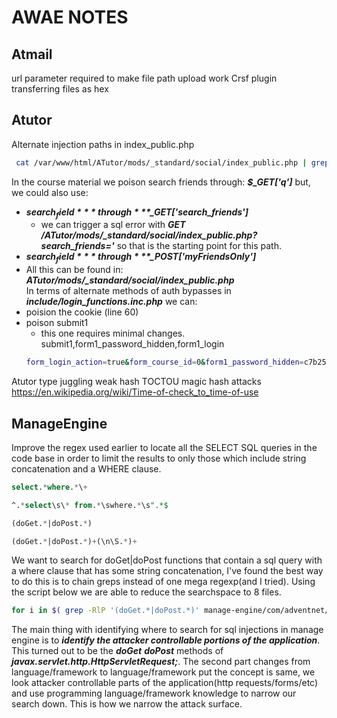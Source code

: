 # AWAE NOTES
## Atmail
url parameter required to make file path upload work
Crsf plugin transferring files as hex
## Atutor
Alternate injection paths in index_public.php
```bash
 cat /var/www/html/ATutor/mods/_standard/social/index_public.php | grep '$_GET\|$_POST' --color
```
In the course material we poison search friends through: ***$_GET['q']*** but,  
we could also use:
- ***$search_field*** through ***$_GET['search_friends']***
    - we can trigger a sql error with ***GET /ATutor/mods/_standard/social/index_public.php?search_friends='*** so that is the starting point for this path.
- ***$search_field*** through ***$_POST['myFriendsOnly']***
- All this can be found in: ***ATutor/mods/_standard/social/index_public.php***  
In terms of alternate methods of auth bypasses in ***include/login_functions.inc.php*** we can:
- poision the cookie (line 60)
- poison submit1
    - this one requires minimal changes. submit1,form1_password_hidden,form1_login
    ```bash
    form_login_action=true&form_course_id=0&form1_password_hidden=c7b25645b5bc2b1927b4c4b0247ec2495be3ce6f&p=&form1_login=teacher&form1_password=&submit1=Login&token=
    ```
Atutor type juggling weak hash TOCTOU
magic hash attacks
https://en.wikipedia.org/wiki/Time-of-check_to_time-of-use
## ManageEngine
Improve the regex used earlier to locate all the SELECT SQL queries in the code base in order to limit the results to only those which include string concatenation and a WHERE clause.
```sql
select.*where.*\+
```
```sql
^.*select\s\* from.*\swhere.*\s".*$
```
```sql
(doGet.*|doPost.*)
```
```sql
(doGet.*|doPost.*)+(\n\S.*)+
```
We want to search for doGet|doPost functions that contain a sql query with a where clause that has some string concatenation, I've found the best way to do this is to chain greps instead of one mega regexp(and I tried).
Using the script below we are able to reduce the searchspace to 8 files.
```bash
for i in $( grep -RlP '(doGet.*|doPost.*)' manage-engine/com/adventnet/ ); do grep -lP 'select.+from.+where.+\+' $i ; done
```
The main thing with identifying where to search for sql injections in manage engine is to ***identify the attacker controllable portions of the application***. This turned out to be the ***doGet*** ***doPost*** methods of ***javax.servlet.http.HttpServletRequest;***. The second part changes from language/framework to language/framework put the concept is same, we look attacker controllable parts of the application(http requests/forms/etc) and use programming language/framework knowledge to narrow our search down. This is how we narrow the attack surface.
